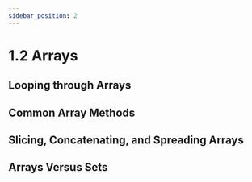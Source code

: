 ```yaml
---
sidebar_position: 2
---
```


# 1.2 Arrays

## Looping through Arrays

## Common Array Methods

## Slicing, Concatenating, and Spreading Arrays

## Arrays Versus Sets

